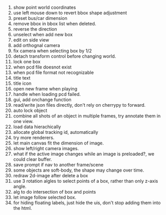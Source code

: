 1. show point world coordinates
1. use left mouse down to revert bbox shape adjustment
1. preset bus/car dimension
1. remove bbox in bbox list when deleted.
2. reverse the direction
3. unselect when add new box
4. edit on side view
5. add orthognal camera
6. fix camera when selecting box by 1/2
7. detach transform control before changing world.
8. lock one box
9. when pcd file doesnot exist
10. when pcd file format not recognizable
11. title text
12. title icon
12.  open new frame when playing
13.  handle when loading pcd failed.
14.  gui, add onchange function
15.  read/write json files directly, don't rely on cherrypy to forward.
16.  auto lock object
17.  combine all shots of an object in multiple frames, try annotate them in one view.
18.  load data hierachically
19.  allocate global tracking id, automatically
20.  try more renderers.
21.  let main canvas fit the dimension of image.
22.  show left/right camera images.
23.  what if the active image changes while an image is preloaded?, we could clear buffer.
24.  save prompt if nav to another frame/scene
25.  some objects are soft-body, the shape may change over time.
26.  redraw 2d-image after delete a box
27.  use 3 rotation algles to select points of a box, rather than only z-axis angle.
28.  alg to do intersection of box and points
29.  let image follow selected box.
30.  for hiding floating labels, just hide the uis, don't stop adding them into the html.